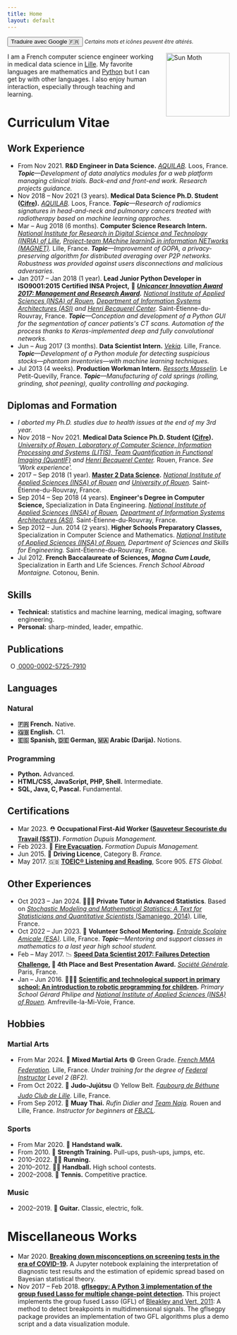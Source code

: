 ```yaml
---
title: Home
layout: default
---
```


<button onclick="window.location.href='https://alexandrehuat-github-io.translate.goog/?_x_tr_sl=en&_x_tr_tl=fr&_x_tr_hl=fr&_x_tr_pto=wapp';">Traduire avec Google 🇫🇷</button>
<small>*Certains mots et icônes peuvent être altérés.*</small>

<img src="https://www.pokepedia.fr/images/4/47/Pyrax-NB.png" alt="Sun Moth" width="144" style="float: right; margin-left: 2em;">

I am a French computer science engineer working in medical data science in [Lille](https://goo.gl/maps/Hhj2u9o7F45jnyJi8).
My favorite languages are mathematics and [Python](https://www.python.org/) but I can get by with other languages.
I also enjoy human interaction, especially through teaching and learning.

# Curriculum Vitae

## Work Experience

* From Nov 2021. **R&D Engineer in Data Science.** *[AQUILAB](https://www.aquilab.com/).* Loos, France. *__Topic__—Development of data analytics modules for a web platform managing clinical trials. Back-end and front-end work. Research projects guidance.*
* Nov 2018 – Nov 2021 (3 years). **Medical Data Science Ph.D. Student ([Cifre](https://www.anrt.asso.fr/fr/le-dispositif-cifre-7844)).** *[AQUILAB](https://www.aquilab.com/).* Loos, France. *__Topic__—Research of radiomics signatures in head-and-neck and pulmonary cancers treated with radiotherapy based on machine learning approches.*
* Mar – Aug 2018 (6 months).  **Computer Science Research Intern.** *[National Institute for Research in Digital Science and Technology (INRIA) of Lille](https://www.inria.fr/centre/lille), [Project-team MAchine learninG in information NETworks (MAGNET)](https://team.inria.fr/magnet).* Lille, France. *__Topic__—Improvement of GOPA, a privacy-preserving algorithm for distributed averaging over P2P networks. Robustness was provided against users disconnections and malicious adversaries.*
* Jan 2017 – Jan 2018 (1 year). **Lead Junior Python Developer in ISO9001:2015 Certified INSA Project,** 🏅 **_[Unicancer Innovation Award 2017: Management and Research Award](http://www.unicancer.fr/actualites/groupe/prix-unicancer-innovation-2017-les-centres-reinventent-cancerologie-pour-les-patients#bodycomp)._** *[National Institute of Applied Sciences (INSA) of Rouen](https://www.insa-rouen.fr), [Department of Information Systems Architectures (ASI)](http://asi.insa-rouen.fr) and [Henri Becquerel Center](http://www.becquerel.fr).* Saint-Étienne-du-Rouvray, France. *__Topic__—Conception and development of a Python GUI for the segmentation of cancer patients's CT scans. Automation of the process thanks to Keras-implemented deep and fully convolutional networks.*
* Jun – Aug 2017 (3 months). **Data Scientist Intern.** *[Vekia](http://www.vekia.fr).* Lille, France. *__Topic__—Development of a Python module for detecting suspicious stocks—phantom inventories—with machine learning techniques.*
* Jul 2013 (4 weeks). **Production Workman Intern.** *[Ressorts Masselin](http://www.masselin.com).* Le Petit-Quevilly, France. _**Topic**—Manufacturing of cold springs (rolling, grinding, shot peening), quality controlling and packaging._

## Diplomas and Formation

* _I aborted my Ph.D. studies due to health issues at the end of my 3rd year._
* Nov 2018 – Nov 2021. **Medical Data Science Ph.D. Student ([Cifre](https://www.anrt.asso.fr/fr/le-dispositif-cifre-7844)).** *[University of Rouen, Laboratory of Computer Science, Information Processing and Systems (LITIS), Team Quantification in Functional Imaging (QuantIF)](http://www.litislab.fr/equipe/quantif) and [Henri Becquerel Center](https://www.becquerel.fr/la-recherche/recherche-fondamentale).* Rouen, France. *See 'Work experience'.*
* 2017 – Sep 2018 (1 year). **[Master 2 Data Science](http://mastersid.univ-rouen.fr/en/sd.php).** *[National Institute of Applied Sciences (INSA) of Rouen](https://www.insa-rouen.fr) and [University of Rouen](http://www.univ-rouen.fr).* Saint-Étienne-du-Rouvray, France.
* Sep 2014 – Sep 2018 (4 years). **Engineer's Degree in Computer Science,** Specialization in Data Engineering. *[National Institute of Applied Sciences (INSA) of Rouen](https://www.insa-rouen.fr), [Department of Information Systems Architectures (ASI)](http://asi.insa-rouen.fr).* Saint-Étienne-du-Rouvray, France.
* Sep 2012 – Jun. 2014 (2 years). **Higher Schools Preparatory Classes,** Specialization in Computer Science and Mathematics. *[National Institute of Applied Sciences (INSA) of Rouen](https://www.insa-rouen.fr), Department of Sciences and Skills for Engineering.* Saint-Étienne-du-Rouvray, France.
* Jul 2012. **French Baccalaureate of Sciences,** **_Magna Cum Laude,_** Specialization in Earth and Life Sciences. *French School Abroad Montaigne.* Cotonou, Benin.

## Skills

* **Technical:** statistics and machine learning, medical imaging, software engineering.
* **Personal:** sharp-minded, leader, empathic.

## Publications

<a
id="cy-effective-orcid-url"
class="underline"
href="https://orcid.org/0000-0002-5725-7910"
target="orcid.widget"
rel="me noopener noreferrer"
style="vertical-align: top">
  <img src="https://orcid.org/assets/vectors/orcid.logo.icon.svg"
  style="margin-inline-start: 0.5em; height: 1em;"
  alt="ORCID iD"/>
  0000-0002-5725-7910
</a>

<div>
<script src="https://bibbase.org/show?bib=https%3A%2F%2Fraw.githubusercontent.com%2Falexandrehuat%2Falexandrehuat.github.io%2Fmaster%2Fmy_publications.bib&jsonp=1&folding=1&commas=1"></script>
</div>

## Languages

### Natural

* **🇫🇷 French.** Native.
* **🇬🇧 English.** C1.
* **🇪🇸 Spanish, 🇩🇪 German, 🇲🇦 Arabic (Darija).** Notions.

### Programming

* **Python.** Advanced.
* **HTML/CSS, JavaScript, PHP, Shell.** Intermediate.
* **SQL, Java, C, Pascal.** Fundamental.

## Certifications

* Mar 2023. ⛑️ **Occupational First-Aid Worker ([Sauveteur Secouriste du Travail (SST)](https://www.fdmformation.fr/formation-sst)).** *Formation Dupuis Management.*
* Feb 2023. 🦺 **[Fire Evacuation](https://www.fdmformation.fr/formation-securite-incendie).** *Formation Dupuis Management.*
* Jun 2015. 🚗 **Driving Licence**, Category B. *France.*
* May 2017. 🇬🇧 **[TOEIC® Listening and Reading](https://www.etsglobal.org/fr/en/test-type-family/toeic-listening-and-reading-test)**, Score 905. *ETS Global.*

## Other Experiences

* Oct 2023 – Jan 2024. 👨🏻‍🏫 **Private Tutor in Advanced Statistics**. Based on [*Stochastic Modeling and Mathematical Statistics: A Text for Statisticians and Quantitative Scientists* (Samaniego, 2014)](https://doi.org/10.1201/b16414). Lille, France.
* Oct 2022 – Jun 2023. 🤝 **Volunteer School Mentoring.** *[Entraide Scolaire Amicale (ESA)](https://www.entraidescolaireamicale.org/)*. Lille, France. *__Topic__—Mentoring and support classes in mathematics to a last year high school student.*
* Feb – May 2017. 📉 **[Speed Data Scientist 2017: Failures Detection Challenge](http://speed-data-scientist.bemyapp.com), 🏅 4th Place and Best Presentation Award.** *[Société Générale](https://www.societegenerale.fr).* Paris, France.
* Jan – Jun 2016. 👨🏻‍🏫 **[Scientific and technological support in primary school: An introduction to robotic programming for children](https://github.com/alexandrehuat/alexandrehuat.github.io/blob/master/assets/pdf/ASTEP2016_AlexandreHuat_Rapport.pdf).** *Primary School Gérard Philipe and [National Institute of Applied Sciences (INSA) of Rouen](https://www.insa-rouen.fr).* Amfreville-la-Mi-Voie, France.

## Hobbies

### Martial Arts

* From Mar 2024. 🤼 **Mixed Martial Arts** 🟢 Green Grade. *[French MMA Federation](https://www.fmmaf.fr/).* Lille, France. *Under training for the degree of [Federal Instructor](https://www.fmmaf.fr/se-former/) Level 2 (BF2).*
* From Oct 2022. 🥋 **Judo-Jujūtsu** 🟡 Yellow Belt. *[Faubourg de Béthune Judo Club de Lille](https://faubourg-de-bethune-judo-club-lillois.ffjudo.com).* Lille, France.
* From Sep 2012. 🥊 **Muay Thai.** *Rufin Didier and [Team Naja](https://team-naja.fr).* Rouen and Lille, France. *Instructor for beginners at [FBJCL](https://faubourg-de-bethune-judo-club-lillois.ffjudo.com).*

### Sports

* From Mar 2020. 🤸 **Handstand walk.**
* From 2010. 💪 **Strength Training.** Pull-ups, push-ups, jumps, etc.
* 2010–2022. 🏃‍♂️ **Running.**
* 2010–2012. 🤾‍♂️ **Handball.** High school contests.
* 2002–2008. 🎾 **Tennis.** Competitive practice.

### Music

* 2002–2019. 🎸 **Guitar.** Classic, electric, folk.

# Miscellaneous Works

* Mar 2020. **[Breaking down misconceptions on screening tests in the era of COVID-19](https://gist.github.com/alexandrehuat/f0c7854e911847ef74e79b60cbd9747c).** A Jupyter notebook explaining the interpretation of diagnostic test results and the estimation of epidemic spread based on Bayesian statistical theory.
* Nov 2017 – Feb 2018. **[gflsegpy: A Python 3 implementation of the group fused Lasso for multiple change-point detection](https://github.com/alexandrehuat/gflsegpy).** This project implements the group fused Lasso (GFL) of [Bleakley and Vert, 2011](https://arxiv.org/abs/1106.4199): A method to detect breakpoints in multidimensional signals. The gflsegpy package provides an implementation of two GFL algorithms plus a demo script and a data visualization module.
